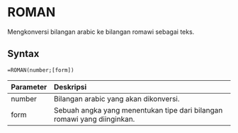 # ROMAN

Mengkonversi bilangan arabic ke bilangan romawi sebagai teks.

## Syntax

```text
=ROMAN(number;[form])
```

| Parameter | Deskripsi |
| :--- | :--- |
| number | Bilangan arabic yang akan dikonversi. |
| form | Sebuah angka yang menentukan tipe dari bilangan romawi yang diinginkan. |

